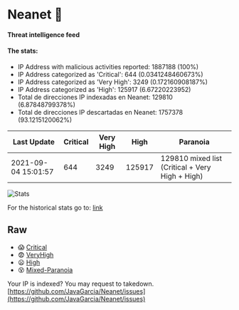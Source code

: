 # Neanet :hocho:
#### Threat intelligence feed
#### The stats:

- IP Address with malicious activities reported: 1887188 (100%)
- IP Address categorized as 'Critical':  644 (0.0341248460673%)
- IP Address categorized as 'Very High':  3249 (0.172160908187%)
- IP Address categorized as 'High':  125917 (6.67220223952)
- Total de direcciones IP indexadas en Neanet:  129810 (6.87848799378%)
- Total de direcciones IP descartadas en Neanet:  1757378 (93.1215120062%)

| Last Update | Critical | Very High | High | Paranoia |
| --- | --- | --- | --- | --- |
| 2021-09-04 15:01:57 | 644 | 3249 | 125917 | 129810 mixed list (Critical + Very High + High)|

![Stats](https://docs.google.com/spreadsheets/d/e/2PACX-1vSnaNMIXVabIpDJjufMlzH7poXnshF3mgd8Is1g9ytUEzVsP5my4Trn8f-xkoLLQ38xpL3HtmUexLo6/pubchart?oid=501124687&format=image)

For the historical stats go to: [link](/stats.csv)
## Raw
- :scream: [Critical](https://raw.githubusercontent.com/JavaGarcia/Neanet/master/blacklists/neanet_critical.txt)
- :fearful: [VeryHigh](https://raw.githubusercontent.com/JavaGarcia/Neanet/master/blacklists/neanet_veryHigh.txtt)
- :frowning: [High](https://raw.githubusercontent.com/JavaGarcia/Neanet/master/blacklists/neanet_high.txt)
- :dizzy_face: [Mixed-Paranoia](https://raw.githubusercontent.com/JavaGarcia/Neanet/master/blacklists/neanet_all.txt)


Your IP is indexed? You may request to takedown. [https://github.com/JavaGarcia/Neanet/issues](https://github.com/JavaGarcia/Neanet/issues)




















































































































































































































































































































































































































































































































































































































































































































































































































































































































































































































































































































































































































































































































































































































































































































































































































































































































































































































































































































































































































































































































































































































































































































































































































































































































































































































































































































































































































































































































































































































































































































































































































































































































































































































































































































































































































































































































































































































































































































































































































































































































































































































































































































































































































































































































































































































































































































































































































































































































































































































































































































































































































































































































































































































































































































































































































































































































































































































































































































































































































































































































































































































































































































































































































































































































































































































































































































































































































































































































































































































































































































































































































































































































































































































































































































































































































































































































































































































































































































































































































































































































































































































































































































































































































































































































































































































































































































